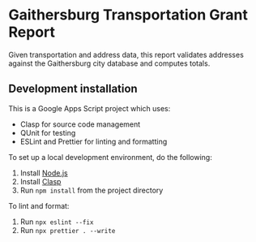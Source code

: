 # Gaithersburg Transportation Grant Report

Given transportation and address data, this report validates addresses against the Gaithersburg city database and computes totals.

## Development installation

This is a Google Apps Script project which uses:

- Clasp for source code management
- QUnit for testing
- ESLint and Prettier for linting and formatting

To set up a local development environment, do the following:

1. Install [Node.js](https://nodejs.org/en/download/)
2. Install [Clasp](https://developers.google.com/apps-script/guides/clasp)
3. Run `npm install` from the project directory

To lint and format:

1. Run `npx eslint --fix`
2. Run `npx prettier . --write`

